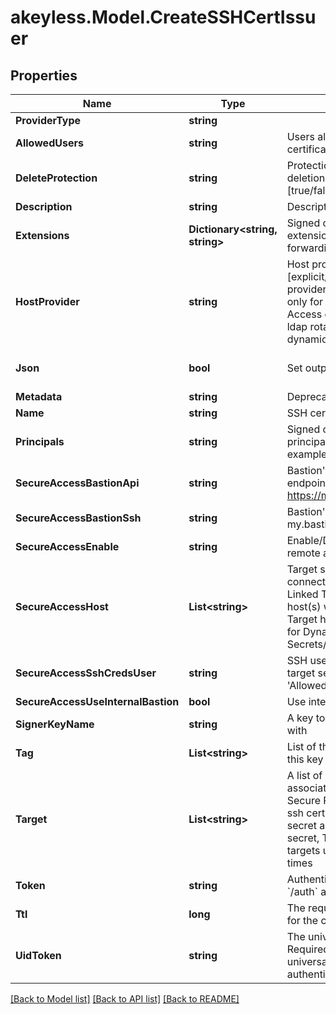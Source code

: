 # akeyless.Model.CreateSSHCertIssuer

## Properties

Name | Type | Description | Notes
------------ | ------------- | ------------- | -------------
**ProviderType** | **string** |  | [optional] 
**AllowedUsers** | **string** | Users allowed to fetch the certificate, e.g root,ubuntu | 
**DeleteProtection** | **string** | Protection from accidental deletion of this object [true/false] | [optional] 
**Description** | **string** | Description of the object | [optional] 
**Extensions** | **Dictionary&lt;string, string&gt;** | Signed certificates with extensions, e.g permit-port-forwarding&#x3D;\\\&quot;\\\&quot; | [optional] 
**HostProvider** | **string** | Host provider type [explicit/target], Default Host provider is explicit, Relevant only for Secure Remote Access of ssh cert issuer, ldap rotated secret and ldap dynamic secret | [optional] 
**Json** | **bool** | Set output format to JSON | [optional] [default to false]
**Metadata** | **string** | Deprecated - use description | [optional] 
**Name** | **string** | SSH certificate issuer name | 
**Principals** | **string** | Signed certificates with principal, e.g example_role1,example_role2 | [optional] 
**SecureAccessBastionApi** | **string** | Bastion&#39;s SSH control API endpoint. E.g. https://my.bastion:9900 | [optional] 
**SecureAccessBastionSsh** | **string** | Bastion&#39;s SSH server. E.g. my.bastion:22 | [optional] 
**SecureAccessEnable** | **string** | Enable/Disable secure remote access [true/false] | [optional] 
**SecureAccessHost** | **List&lt;string&gt;** | Target servers for connections (In case of Linked Target association, host(s) will inherit Linked Target hosts - Relevant only for Dynamic Secrets/producers) | [optional] 
**SecureAccessSshCredsUser** | **string** | SSH username to connect to target server, must be in &#39;Allowed Users&#39; list | [optional] 
**SecureAccessUseInternalBastion** | **bool** | Use internal SSH Bastion | [optional] 
**SignerKeyName** | **string** | A key to sign the certificate with | 
**Tag** | **List&lt;string&gt;** | List of the tags attached to this key | [optional] 
**Target** | **List&lt;string&gt;** | A list of linked targets to be associated, Relevant only for Secure Remote Access for ssh cert issuer, ldap rotated secret and ldap dynamic secret, To specify multiple targets use argument multiple times | [optional] 
**Token** | **string** | Authentication token (see &#x60;/auth&#x60; and &#x60;/configure&#x60;) | [optional] 
**Ttl** | **long** | The requested Time To Live for the certificate, in seconds | 
**UidToken** | **string** | The universal identity token, Required only for universal_identity authentication | [optional] 

[[Back to Model list]](../README.md#documentation-for-models) [[Back to API list]](../README.md#documentation-for-api-endpoints) [[Back to README]](../README.md)

